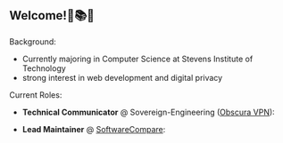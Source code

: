 ## Welcome!🌱📚🍄

Background:
- Currently majoring in Computer Science at Stevens Institute of Technology
- strong interest in web development and digital privacy

Current Roles:
+ **Technical Communicator** @ Sovereign-Engineering ([Obscura VPN](https://obscura.net)):

+ **Lead Maintainer** @ [SoftwareCompare](https://github.com/davidcollini/SoftwareCompare):
